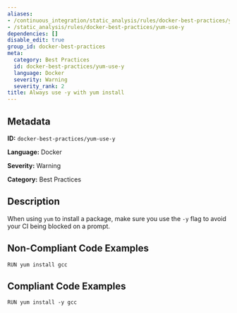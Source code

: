 ```yaml
---
aliases:
- /continuous_integration/static_analysis/rules/docker-best-practices/yum-use-y
- /static_analysis/rules/docker-best-practices/yum-use-y
dependencies: []
disable_edit: true
group_id: docker-best-practices
meta:
  category: Best Practices
  id: docker-best-practices/yum-use-y
  language: Docker
  severity: Warning
  severity_rank: 2
title: Always use -y with yum install
---
```

<!--  SOURCED FROM https://github.com/DataDog/datadog-static-analyzer-rule-docs -->


## Metadata
**ID:** `docker-best-practices/yum-use-y`

**Language:** Docker

**Severity:** Warning

**Category:** Best Practices

## Description
When using `yum` to install a package, make sure you use the `-y` flag to avoid your CI being blocked on a prompt.

## Non-Compliant Code Examples
```docker
RUN yum install gcc
```

## Compliant Code Examples
```docker
RUN yum install -y gcc
```
